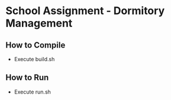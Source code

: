 # School Assignment - Dormitory Management## How to Compile* Execute build.sh## How to Run* Execute run.sh